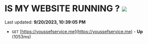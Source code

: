 # IS MY WEBSITE RUNNING ? [![](https://img.shields.io/static/v1?label=Sponsor&message=%E2%9D%A4&logo=GitHub&color=%23fe8e86)](https://github.com/sponsors/<username>)

Last updated: **9/20/2023, 10:39:05 PM**

- `GET` [https://youssefservice.me](https://youssefservice.me) - **Up** (1053ms)
